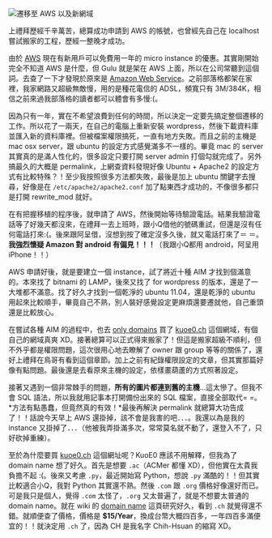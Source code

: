 <!--
[date]: 2011-08-09
[title]: 遷移至 AWS 以及新域名
[name]: migration-to-the-aws-and-the-new-domain-name
[tag]:  AWS, WordPress, domain name | 域名
-->

![遷移至 AWS 以及新網域][feature photo]

上禮拜歷經千辛萬苦，總算成功申請到 AWS 的帳號，也曾經先自己在 localhost 嘗試搬家的工程，歷經一整晚才成功。

由於 [AWS][1] 現在有新用戶可以免費用一年的 micro instance 的優惠。其實剛開始完全不知道 AWS 是什麼，但 Gulu 就是架在 AWS 上面，所以在公司常聽到這個詞。去查了一下才發現於原來是 [Amazon Web Service][1]。之前部落格都架在家裡，我家網路又超級無敵慢，用的是種花電信的 ADSL，頻寬只有 3M/384K，相信之前來過我部落格的讀者都可以體會有多慢:(。

因為只有一年，實在不希望浪費到任何的時間，所以決定一定要先搞定整個遷移的工作。所以花了一兩天，在自己的電腦上重新安裝 wordpress，然後下載資料庫並匯入新的資料庫裡。但被檔案權限搞死，一直有地方失敗。而且之前的主機是 mac osx server，跟 ubuntu 的設定方式感覺滿多不一樣的。畢竟 mac 的 server 其實真的是滿人性化的，很多設定只要打開 server admin 打個勾就完成了。另外搞最久的大概是 permalink，上網查資料發現好像 Ubuntu + Apache2 的設定方式有比較特殊？！至少我按照很多方法都失敗，最後是加上 ubuntu 關鍵字去搜尋，好像是在 `/etc/apache2/apache2.conf` 加了點東西才成功的，不像很多都只是打開 rewrite_mod 就好。

在有把握移植的程序後，就申請了 AWS，然後開始等待驗證電話。結果我驗證電話等了好幾天都沒來，在禮拜一去上班時，跟小Q借他的號碼重試，但還是沒有任何電話打來:(。後來跟阿呈借，沒想到按了確定沒多久後，就又電話打來了＝ ＝。**我強烈懷疑 Amazon 對 android 有偏見！！！**（我跟小Q都用 android，阿呈用 iPhone！！）

AWS 申請好後，就是要建立一個 instance，試了將近十種 AIM 才找到個滿意的。本來找了 bitnami 的 LAMP，後來又找了 for wordpress 的版本，還是了一大堆都不滿意。找了好久才找到一個乾淨的 ubuntu 11.04，還是乾淨的 ubuntu 用起來比較順手，畢竟自己不熟，別人裝好感覺設定更麻煩還要遷就他，自己重頭還是比較放心。

在嘗試各種 AIM 的過程中，也去 [only domains][2] 買了 [kuoe0.ch][3] 這個網域，有個自己的網域真爽 XD。接著總算可以正式得來搬家了！但這是搬家超級不順利，但不外乎都是權限問題，這次很用心地去瞭解了 owner 跟 group 等等的關係了，還好上禮拜在鳥哥有看到這個章節。加上之前有紀錄權限設定的文章，但其實那篇好像有點問題。最後還是去看原來主機的設定，依樣畫葫蘆的方式照著設定。

接著又遇到一個非常棘手的問題，**所有的圖片都連到舊的主機**…這太慘了。但我不會 SQL 語法，所以我就用記事本打開備份出來的 SQL 檔案，直接全部取代= =。*方法有點愚蠢，但竟然真的有效！*最後再解決 permalink 就總算大功告成了！！話說今天早上 AWS 還掛掉，該不會是我害的吧．．．。我還以為是我的 instance 又掛掉了．．．（他被我弄掛滿多次，常常莫名就不動了，還登入不了，只好砍掉重練）。

至於為什麼要買 [kuoe0.ch][3] 這個網址呢？KuoE0 應該不用解釋，但我為了 domain name 想了好久。首先是想要 `.ac`（ACMer 都懂 XD），但他實在太貴我負擔不起 :(。後來又考慮 `.py`，最近開始寫 Python，想說 `.py` 滿酷的！！但其實比較適合小Q，我對 Python 其實還不熟。然後 `.com` 跟 `.org` 價格好像還好而已。可是我只是個人，覺得 `.com` 太怪了，`.org` 又太普遍了，就是不想要太普通的 domain name。就在 wiki 的 [domain name][4] 這頁研究好久，看到 `.ch` 就覺得還不錯。就順便查了價格，價格是 **$15/Year**，換成台幣大概四百多，一年四百多滿便宜的！！就決定用 `.ch` 了，因為 CH 是我名字 Chih-Hsuan 的縮寫 XD。

[1]: http://aws.amazon.com/
[2]: http://www.onlydomains.com/
[3]: http://kuoe0.ch/
[4]: http://zh.wikipedia.org/wiki/%E5%9F%9F%E5%90%8D
[feature photo]: http://i.minus.com/jbhjObcQQQ58WC.png

